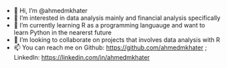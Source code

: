 - 👋 Hi, I’m @ahmedmkhater
- 👀 I’m interested in data analysis mainly and financial analysis specifically
- 🌱 I’m currently learning R as a programming languauge and want to learn Python in the nearerst future
- 💞️ I’m looking to collaborate on projects that involves data analysis with R
- 📫 You can reach me on Github: https://github.com/ahmedmkhater ; LinkedIn: https://linkedin.com/in/ahmedmkhater

<!---
ahmedmkhater/ahmedmkhater is a ✨ special ✨ repository because its `README.md` (this file) appears on your GitHub profile.
You can click the Preview link to take a look at your changes.
--->
